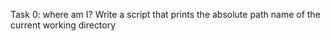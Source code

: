 Task 0: where am I?
Write a script that prints the absolute path name of the current working directory
